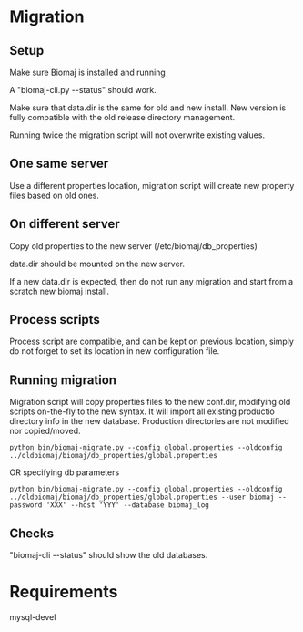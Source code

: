 

# Migration

## Setup

Make sure Biomaj is installed and running

A "biomaj-cli.py --status" should work.

Make sure that data.dir is the same for old and new install.
New version is fully compatible with the old release directory management.

Running twice the migration script will not overwrite existing values.

## One same server

Use a different properties location, migration script will create new property files based on old ones.


## On different server

Copy old properties to the new server (/etc/biomaj/db_properties)

data.dir should be mounted on the new server.

If a new data.dir is expected, then do not run any migration and start from a scratch new biomaj install.

## Process scripts

Process script are compatible, and can be kept on previous location, simply do not forget to set its location in new configuration file.

## Running migration

Migration script will copy properties files to the new conf.dir, modifying old scripts on-the-fly to the new syntax.
It will import all existing productio directory info in the new database.
Production directories are not modified nor copied/moved.

    python bin/biomaj-migrate.py --config global.properties --oldconfig ../oldbiomaj/biomaj/db_properties/global.properties

OR specifying db parameters

    python bin/biomaj-migrate.py --config global.properties --oldconfig ../oldbiomaj/biomaj/db_properties/global.properties --user biomaj --password 'XXX' --host 'YYY' --database biomaj_log


## Checks

  "biomaj-cli --status" should show the old databases.

# Requirements

mysql-devel
